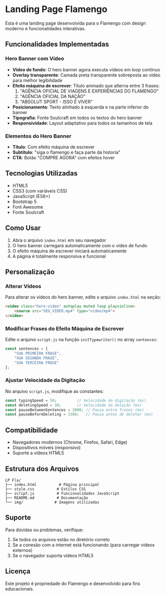 # Landing Page Flamengo

Esta é uma landing page desenvolvida para o Flamengo com design moderno e funcionalidades interativas.

## Funcionalidades Implementadas

### Hero Banner com Vídeo
- **Vídeo de fundo**: O hero banner agora executa vídeos em loop contínuo
- **Overlay transparente**: Camada preta transparente sobreposta ao vídeo para melhor legibilidade
- **Efeito máquina de escrever**: Título animado que alterna entre 3 frases:
  1. "AGÊNCIA OFICIAL DE VIAGENS E EXPERIÊNCIAS DO FLAMENGO"
  2. "AGÊNCIA OFICIAL DA NAÇÃO"
  3. "ABSOLUT SPORT - ISSO É VIVER"
- **Posicionamento**: Texto alinhado à esquerda e na parte inferior do banner
- **Tipografia**: Fonte Soulcraft em todos os textos do hero banner
- **Responsividade**: Layout adaptativo para todos os tamanhos de tela

### Elementos do Hero Banner
- **Título**: Com efeito máquina de escrever
- **Subtítulo**: "siga o flamengo e faça parte da historia"
- **CTA**: Botão "COMPRE AGORA" com efeitos hover

## Tecnologias Utilizadas

- HTML5
- CSS3 (com variáveis CSS)
- JavaScript (ES6+)
- Bootstrap 5
- Font Awesome
- Fonte Soulcraft

## Como Usar

1. Abra o arquivo `index.html` em seu navegador
2. O hero banner carregará automaticamente com o vídeo de fundo
3. O efeito máquina de escrever iniciará automaticamente
4. A página é totalmente responsiva e funcional

## Personalização

### Alterar Vídeos
Para alterar os vídeos do hero banner, edite o arquivo `index.html` na seção:
```html
<video class="hero-video" autoplay muted loop playsinline>
    <source src="SEU_VIDEO.mp4" type="video/mp4">
</video>
```

### Modificar Frases do Efeito Máquina de Escrever
Edite o arquivo `script.js` na função `initTypewriter()` no array `sentences`:
```javascript
const sentences = [
    "SUA PRIMEIRA FRASE",
    "SUA SEGUNDA FRASE",
    "SUA TERCEIRA FRASE"
];
```

### Ajustar Velocidade da Digitação
No arquivo `script.js`, modifique as constantes:
```javascript
const typingSpeed = 50;         // Velocidade da digitação (ms)
const deletingSpeed = 30;       // Velocidade da deleção (ms)
const pauseBetweenSentences = 2000; // Pausa entre frases (ms)
const pauseBeforeDeleting = 1500;   // Pausa antes de deletar (ms)
```

## Compatibilidade

- Navegadores modernos (Chrome, Firefox, Safari, Edge)
- Dispositivos móveis (responsivo)
- Suporte a vídeos HTML5

## Estrutura dos Arquivos

```
LP Fla/
├── index.html          # Página principal
├── style.css          # Estilos CSS
├── script.js          # Funcionalidades JavaScript
├── README.md          # Documentação
└── img/              # Imagens utilizadas
```

## Suporte

Para dúvidas ou problemas, verifique:
1. Se todos os arquivos estão no diretório correto
2. Se a conexão com a internet está funcionando (para carregar vídeos externos)
3. Se o navegador suporta vídeos HTML5

## Licença

Este projeto é propriedade do Flamengo e desenvolvido para fins educacionais. 